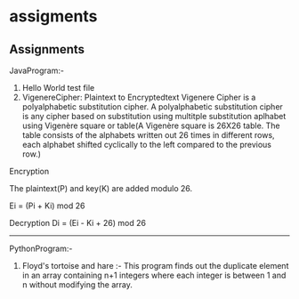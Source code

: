 # assigments
Assignments
------------
JavaProgram:-
1) Hello World test file
2) VigenereCipher: Plaintext to Encryptedtext
Vigenere Cipher is a polyalphabetic substitution cipher. A polyalphabetic substitution cipher is any cipher based on substitution using multitple substitution aplhabet using Vigenère square or table(A Vigenère square is 26X26 table. The table consists of the alphabets written out 26 times in different rows, each alphabet shifted cyclically to the left compared to the previous row.)

Encryption

The plaintext(P) and key(K) are added modulo 26.

Ei = (Pi + Ki) mod 26

Decryption
Di = (Ei - Ki + 26) mod 26

--------------------------------------------------------------------------------------------------------------------------------------------------------------------

PythonProgram:-

1) Floyd's tortoise and hare :- This program finds out the duplicate element in an array containing n+1 integers where each integer is between 1 and n without modifying the array.
